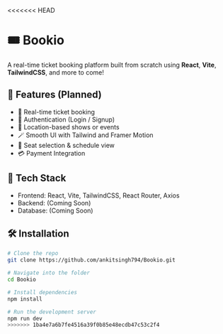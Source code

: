 <<<<<<< HEAD

# 🎟️ Bookio

A real-time ticket booking platform built from scratch using **React**, **Vite**, **TailwindCSS**, and more to come!

## 🚀 Features (Planned)

- 🎫 Real-time ticket booking
- 🔐 Authentication (Login / Signup)
- 📍 Location-based shows or events
- 🪄 Smooth UI with Tailwind and Framer Motion
- 📆 Seat selection & schedule view
- 💳 Payment Integration

## 🧠 Tech Stack

- Frontend: React, Vite, TailwindCSS, React Router, Axios
- Backend: (Coming Soon)
- Database: (Coming Soon)

## 🛠️ Installation

```bash
# Clone the repo
git clone https://github.com/ankitsingh794/Bookio.git

# Navigate into the folder
cd Bookio

# Install dependencies
npm install

# Run the development server
npm run dev
>>>>>>> 1ba4e7a6b7fe4516a39f0b85e48ecdb47c53c2f4
